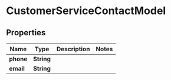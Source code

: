 

# CustomerServiceContactModel


## Properties

| Name | Type | Description | Notes |
|------------ | ------------- | ------------- | -------------|
|**phone** | **String** |  |  |
|**email** | **String** |  |  |




